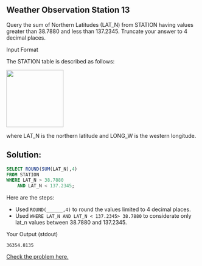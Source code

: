 ## Weather Observation Station 13

Query the sum of Northern Latitudes (LAT_N) from STATION having values greater than 38.7880 and less than 137.2345. 
Truncate your answer to 4 decimal places.

Input Format

The STATION table is described as follows:

<img src="https://s3.amazonaws.com/hr-challenge-images/9336/1449345840-5f0a551030-Station.jpg" width="150">

where LAT_N is the northern latitude and LONG_W is the western longitude.


## Solution:
~~~sql
SELECT ROUND(SUM(LAT_N),4)
FROM STATION
WHERE LAT_N > 38.7880
    AND LAT_N < 137.2345;
~~~

Here are the steps:
- Used <code>ROUND(______,4)</code> to round the values limited to 4 decimal places.
- Used <code>WHERE LAT_N AND LAT_N < 137.2345> 38.7880</code> to considerate only lat_n values between 38.7880 and 137.2345.


Your Output (stdout)
```
36354.8135
```


[Check the problem here.](https://www.hackerrank.com/challenges/weather-observation-station-13/problem)
